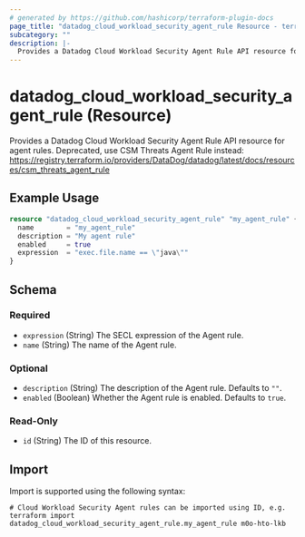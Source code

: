 ```yaml
---
# generated by https://github.com/hashicorp/terraform-plugin-docs
page_title: "datadog_cloud_workload_security_agent_rule Resource - terraform-provider-datadog"
subcategory: ""
description: |-
  Provides a Datadog Cloud Workload Security Agent Rule API resource for agent rules. Deprecated, use CSM Threats Agent Rule instead: https://registry.terraform.io/providers/DataDog/datadog/latest/docs/resources/csmthreatsagent_rule
---
```


# datadog_cloud_workload_security_agent_rule (Resource)

Provides a Datadog Cloud Workload Security Agent Rule API resource for agent rules. Deprecated, use CSM Threats Agent Rule instead: https://registry.terraform.io/providers/DataDog/datadog/latest/docs/resources/csm_threats_agent_rule

## Example Usage

```terraform
resource "datadog_cloud_workload_security_agent_rule" "my_agent_rule" {
  name        = "my_agent_rule"
  description = "My agent rule"
  enabled     = true
  expression  = "exec.file.name == \"java\""
}
```

<!-- schema generated by tfplugindocs -->
## Schema

### Required

- `expression` (String) The SECL expression of the Agent rule.
- `name` (String) The name of the Agent rule.

### Optional

- `description` (String) The description of the Agent rule. Defaults to `""`.
- `enabled` (Boolean) Whether the Agent rule is enabled. Defaults to `true`.

### Read-Only

- `id` (String) The ID of this resource.

## Import

Import is supported using the following syntax:

```shell
# Cloud Workload Security Agent rules can be imported using ID, e.g.
terraform import datadog_cloud_workload_security_agent_rule.my_agent_rule m0o-hto-lkb
```

